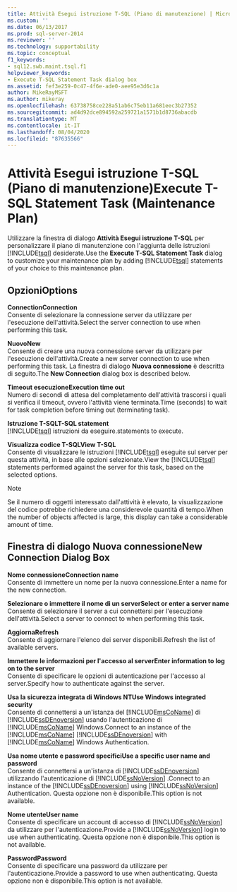 ```yaml
---
title: Attività Esegui istruzione T-SQL (Piano di manutenzione) | Microsoft Docs
ms.custom: ''
ms.date: 06/13/2017
ms.prod: sql-server-2014
ms.reviewer: ''
ms.technology: supportability
ms.topic: conceptual
f1_keywords:
- sql12.swb.maint.tsql.f1
helpviewer_keywords:
- Execute T-SQL Statement Task dialog box
ms.assetid: fef3e259-0c47-4f6e-ade0-aee95e3d6c1a
author: MikeRayMSFT
ms.author: mikeray
ms.openlocfilehash: 63738758ce228a51ab6c75eb11a681eec3b27352
ms.sourcegitcommit: ad4d92dce894592a259721a1571b1d8736abacdb
ms.translationtype: MT
ms.contentlocale: it-IT
ms.lasthandoff: 08/04/2020
ms.locfileid: "87635566"
---
```

# <a name="execute-t-sql-statement-task-maintenance-plan"></a><span data-ttu-id="48cd4-102">Attività Esegui istruzione T-SQL (Piano di manutenzione)</span><span class="sxs-lookup"><span data-stu-id="48cd4-102">Execute T-SQL Statement Task (Maintenance Plan)</span></span>
  <span data-ttu-id="48cd4-103">Utilizzare la finestra di dialogo **Attività Esegui istruzione T-SQL** per personalizzare il piano di manutenzione con l'aggiunta delle istruzioni [!INCLUDE[tsql](../../includes/tsql-md.md)] desiderate.</span><span class="sxs-lookup"><span data-stu-id="48cd4-103">Use the **Execute T-SQL Statement Task** dialog to customize your maintenance plan by adding [!INCLUDE[tsql](../../includes/tsql-md.md)] statements of your choice to this maintenance plan.</span></span>  
  
## <a name="options"></a><span data-ttu-id="48cd4-104">Opzioni</span><span class="sxs-lookup"><span data-stu-id="48cd4-104">Options</span></span>  
 <span data-ttu-id="48cd4-105">**Connection**</span><span class="sxs-lookup"><span data-stu-id="48cd4-105">**Connection**</span></span>  
 <span data-ttu-id="48cd4-106">Consente di selezionare la connessione server da utilizzare per l'esecuzione dell'attività.</span><span class="sxs-lookup"><span data-stu-id="48cd4-106">Select the server connection to use when performing this task.</span></span>  
  
 <span data-ttu-id="48cd4-107">**Nuovo**</span><span class="sxs-lookup"><span data-stu-id="48cd4-107">**New**</span></span>  
 <span data-ttu-id="48cd4-108">Consente di creare una nuova connessione server da utilizzare per l'esecuzione dell'attività.</span><span class="sxs-lookup"><span data-stu-id="48cd4-108">Create a new server connection to use when performing this task.</span></span> <span data-ttu-id="48cd4-109">La finestra di dialogo **Nuova connessione** è descritta di seguito.</span><span class="sxs-lookup"><span data-stu-id="48cd4-109">The **New Connection** dialog box is described below.</span></span>  
  
 <span data-ttu-id="48cd4-110">**Timeout esecuzione**</span><span class="sxs-lookup"><span data-stu-id="48cd4-110">**Execution time out**</span></span>  
 <span data-ttu-id="48cd4-111">Numero di secondi di attesa del completamento dell'attività trascorsi i quali si verifica il timeout, ovvero l'attività viene terminata.</span><span class="sxs-lookup"><span data-stu-id="48cd4-111">Time (seconds) to wait for task completion before timing out (terminating task).</span></span>  
  
 <span data-ttu-id="48cd4-112">**Istruzione T-SQL**</span><span class="sxs-lookup"><span data-stu-id="48cd4-112">**T-SQL statement**</span></span>  
 [!INCLUDE[tsql](../../includes/tsql-md.md)] <span data-ttu-id="48cd4-113">istruzioni da eseguire.</span><span class="sxs-lookup"><span data-stu-id="48cd4-113">statements to execute.</span></span>  
  
 <span data-ttu-id="48cd4-114">**Visualizza codice T-SQL**</span><span class="sxs-lookup"><span data-stu-id="48cd4-114">**View T-SQL**</span></span>  
 <span data-ttu-id="48cd4-115">Consente di visualizzare le istruzioni [!INCLUDE[tsql](../../includes/tsql-md.md)] eseguite sul server per questa attività, in base alle opzioni selezionate.</span><span class="sxs-lookup"><span data-stu-id="48cd4-115">View the [!INCLUDE[tsql](../../includes/tsql-md.md)] statements performed against the server for this task, based on the selected options.</span></span>  
  
> [!NOTE]  
>  <span data-ttu-id="48cd4-116">Se il numero di oggetti interessato dall'attività è elevato, la visualizzazione del codice potrebbe richiedere una considerevole quantità di tempo.</span><span class="sxs-lookup"><span data-stu-id="48cd4-116">When the number of objects affected is large, this display can take a considerable amount of time.</span></span>  
  
## <a name="new-connection-dialog-box"></a><span data-ttu-id="48cd4-117">Finestra di dialogo Nuova connessione</span><span class="sxs-lookup"><span data-stu-id="48cd4-117">New Connection Dialog Box</span></span>  
 <span data-ttu-id="48cd4-118">**Nome connessione**</span><span class="sxs-lookup"><span data-stu-id="48cd4-118">**Connection name**</span></span>  
 <span data-ttu-id="48cd4-119">Consente di immettere un nome per la nuova connessione.</span><span class="sxs-lookup"><span data-stu-id="48cd4-119">Enter a name for the new connection.</span></span>  
  
 <span data-ttu-id="48cd4-120">**Selezionare o immettere il nome di un server**</span><span class="sxs-lookup"><span data-stu-id="48cd4-120">**Select or enter a server name**</span></span>  
 <span data-ttu-id="48cd4-121">Consente di selezionare il server a cui connettersi per l'esecuzione dell'attività.</span><span class="sxs-lookup"><span data-stu-id="48cd4-121">Select a server to connect to when performing this task.</span></span>  
  
 <span data-ttu-id="48cd4-122">**Aggiorna**</span><span class="sxs-lookup"><span data-stu-id="48cd4-122">**Refresh**</span></span>  
 <span data-ttu-id="48cd4-123">Consente di aggiornare l'elenco dei server disponibili.</span><span class="sxs-lookup"><span data-stu-id="48cd4-123">Refresh the list of available servers.</span></span>  
  
 <span data-ttu-id="48cd4-124">**Immettere le informazioni per l'accesso al server**</span><span class="sxs-lookup"><span data-stu-id="48cd4-124">**Enter information to log on to the server**</span></span>  
 <span data-ttu-id="48cd4-125">Consente di specificare le opzioni di autenticazione per l'accesso al server.</span><span class="sxs-lookup"><span data-stu-id="48cd4-125">Specify how to authenticate against the server.</span></span>  
  
 <span data-ttu-id="48cd4-126">**Usa la sicurezza integrata di Windows NT**</span><span class="sxs-lookup"><span data-stu-id="48cd4-126">**Use Windows integrated security**</span></span>  
 <span data-ttu-id="48cd4-127">Consente di connettersi a un'istanza del [!INCLUDE[msCoName](../../includes/msconame-md.md)] di [!INCLUDE[ssDEnoversion](../../includes/ssdenoversion-md.md)] usando l'autenticazione di [!INCLUDE[msCoName](../../includes/msconame-md.md)] Windows.</span><span class="sxs-lookup"><span data-stu-id="48cd4-127">Connect to an instance of the [!INCLUDE[msCoName](../../includes/msconame-md.md)] [!INCLUDE[ssDEnoversion](../../includes/ssdenoversion-md.md)] with [!INCLUDE[msCoName](../../includes/msconame-md.md)] Windows Authentication.</span></span>  
  
 <span data-ttu-id="48cd4-128">**Usa nome utente e password specifici**</span><span class="sxs-lookup"><span data-stu-id="48cd4-128">**Use a specific user name and password**</span></span>  
 <span data-ttu-id="48cd4-129">Consente di connettersi a un'istanza di [!INCLUDE[ssDEnoversion](../../includes/ssdenoversion-md.md)] utilizzando l'autenticazione di [!INCLUDE[ssNoVersion](../../includes/ssnoversion-md.md)] .</span><span class="sxs-lookup"><span data-stu-id="48cd4-129">Connect to an instance of the [!INCLUDE[ssDEnoversion](../../includes/ssdenoversion-md.md)] using [!INCLUDE[ssNoVersion](../../includes/ssnoversion-md.md)] Authentication.</span></span> <span data-ttu-id="48cd4-130">Questa opzione non è disponibile.</span><span class="sxs-lookup"><span data-stu-id="48cd4-130">This option is not available.</span></span>  
  
 <span data-ttu-id="48cd4-131">**Nome utente**</span><span class="sxs-lookup"><span data-stu-id="48cd4-131">**User name**</span></span>  
 <span data-ttu-id="48cd4-132">Consente di specificare un account di accesso di [!INCLUDE[ssNoVersion](../../includes/ssnoversion-md.md)] da utilizzare per l'autenticazione.</span><span class="sxs-lookup"><span data-stu-id="48cd4-132">Provide a [!INCLUDE[ssNoVersion](../../includes/ssnoversion-md.md)] login to use when authenticating.</span></span> <span data-ttu-id="48cd4-133">Questa opzione non è disponibile.</span><span class="sxs-lookup"><span data-stu-id="48cd4-133">This option is not available.</span></span>  
  
 <span data-ttu-id="48cd4-134">**Password**</span><span class="sxs-lookup"><span data-stu-id="48cd4-134">**Password**</span></span>  
 <span data-ttu-id="48cd4-135">Consente di specificare una password da utilizzare per l'autenticazione.</span><span class="sxs-lookup"><span data-stu-id="48cd4-135">Provide a password to use when authenticating.</span></span> <span data-ttu-id="48cd4-136">Questa opzione non è disponibile.</span><span class="sxs-lookup"><span data-stu-id="48cd4-136">This option is not available.</span></span>  
  
  
